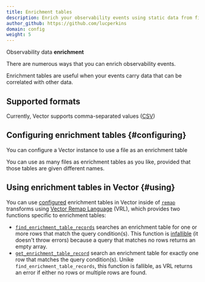 ```yaml
---
title: Enrichment tables
description: Enrich your observability events using static data from files
author_github: https://github.com/lucperkins
domain: config
weight: 5
---
```


Observability data **enrichment**

There are numerous ways that you can enrich observability events.

Enrichment tables are useful when your events carry data that can be correlated with other data.

## Supported formats

Currently, Vector supports comma-separated values ([CSV])

## Configuring enrichment tables {#configuring}

You can configure a Vector instance to use a file as an enrichment table

You can use as many files as enrichment tables as you like, provided that those tables are given
different names.

## Using enrichment tables in Vector {#using}

You can use [configured](#configuring) enrichment tables in Vector inside of [`remap`][remap]
transforms using [Vector Remap Language][VRL] (VRL), which provides two functions specific to
enrichment tables:

* [`find_enrichment_table_records`][find] searches an enrichment table for one or more rows that
  match the query condition(s). This function is [infallible] (it doesn't throw errors) because a
  query that matches no rows returns an empty array.
* [`get_enrichment_table_record`][get] search an enrichment table for exactly one row that matches
  the query condition(s). Unike `find_enrichment_table_records`, this function is fallible, as VRL
  returns an error if either no rows or multiple rows are found.

[csv]: https://en.wikipedia.org/wiki/Comma-separated_values
[find]: /vrl/functions/#find_enrichment_table_records
[get]: /vrl/functions/#get_enrichment_table_record
[geoip]: /docs/reference/configuration/transforms/geoip
[infallible]: /vrl/errors/#runtime-errors
[remap]: /docs/reference/configuration/transforms/remap
[vrl]: /vrl
